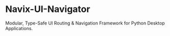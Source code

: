 # Navix-UI-Navigator
Modular, Type-Safe UI Routing &amp; Navigation Framework for Python Desktop Applications.
